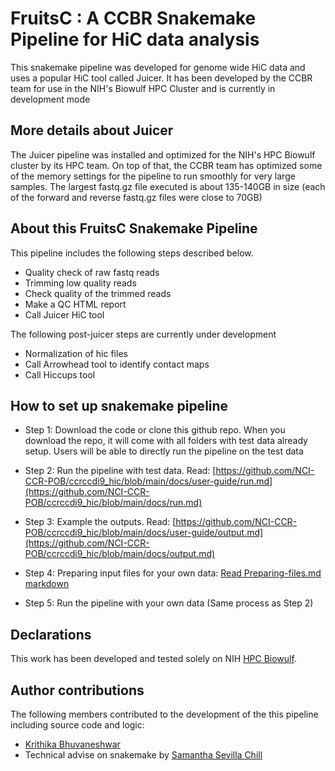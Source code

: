 # FruitsC : A CCBR Snakemake Pipeline for HiC data analysis

This snakemake pipeline was developed for genome wide HiC data and uses a popular HiC tool called Juicer. It has been developed by the CCBR team for use in the NIH's Biowulf HPC Cluster and is currently in development mode

## More details about Juicer

The Juicer pipeline was installed and optimized for the NIH's HPC Biowulf cluster by its HPC team. On top of that, the CCBR team has optimized some of the memory settings for the pipeline to run smoothly for very large samples. The largest fastq.gz file executed is about 135-140GB in size (each of the forward and reverse fastq.gz files were close to 70GB)

## About this FruitsC Snakemake Pipeline
This pipeline includes the following steps described below. 

* Quality check of raw fastq reads 
* Trimming low quality reads 
* Check quality of the trimmed reads
* Make a QC HTML report
* Call Juicer HiC tool

The following post-juicer steps are currently under development

* Normalization of hic files
* Call Arrowhead tool to identify contact maps
* Call Hiccups tool 

## How to set up snakemake pipeline

* Step 1: Download the code or clone this github repo. When you download the repo, it will come with all folders with test data already setup. Users will be able to directly run the pipeline on the test data

* Step 2: Run the pipeline with test data. Read: [https://github.com/NCI-CCR-POB/ccrccdi9_hic/blob/main/docs/user-guide/run.md](https://github.com/NCI-CCR-POB/ccrccdi9_hic/blob/main/docs/run.md) 

* Step 3: Example the outputs. Read: [https://github.com/NCI-CCR-POB/ccrccdi9_hic/blob/main/docs/user-guide/output.md](https://github.com/NCI-CCR-POB/ccrccdi9_hic/blob/main/docs/output.md) 

* Step 4: Preparing input files for your own data: [Read Preparing-files.md markdown](https://github.com/NCI-CCR-POB/ccrccdi9_hic/blob/main/docs/preparing-files.md)

* Step 5: Run the pipeline with your own data (Same process as Step 2)

## Declarations

This work has been developed and tested solely on NIH [HPC Biowulf](https://hpc.nih.gov/).

## Author contributions

The following members contributed to the development of the this pipeline including source code and logic:

* [Krithika Bhuvaneshwar](https://github.com/krithika_bhuvan)
* Technical advise on snakemake by [Samantha Sevilla Chill](https://github.com/slsevilla)

